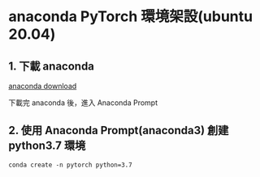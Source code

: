 # anaconda PyTorch 環境架設(ubuntu 20.04)

## 1. 下載 anaconda

[anaconda download](https://www.anaconda.com/download#windows)

下載完 anaconda 後，進入 Anaconda Prompt

## 2. 使用 Anaconda Prompt(anaconda3) 創建 python3.7 環境

    conda create -n pytorch python=3.7


